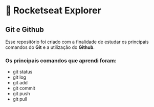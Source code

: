 # 🚀 Rocketseat Explorer

## Git e Github

Esse repositório foi criado com a finalidade de estudar os principais
comandos do **Git** e a utilização do **Github**.

### Os principais comandos que aprendi foram:

- git status
- git log
- git add
- git commit
- git push
- git pull
